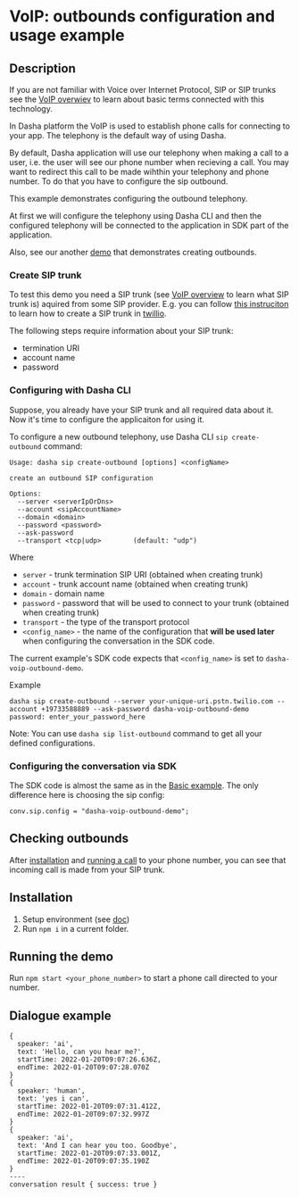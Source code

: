 # VoIP: outbounds configuration and usage example

## Description

If you are not familiar with Voice over Internet Protocol, SIP or SIP trunks see the [VoIP overwiev](../VoIP/README.md) to learn about basic terms connected with this technology.

In Dasha platform the VoIP is used to establish phone calls for connecting to your app.
The telephony is the default way of using Dasha.

By default, Dasha application will use our telephony when making a call to a user, i.e. the user will see our phone number when recieving a call.
You may want to redirect this call to be made wihthin your telephony and phone number.
To do that you have to configure the sip outbound.

This example demonstrates configuring the outbound telephony.

At first we will configure the telephony using Dasha CLI and then the configured telephony will be connected to the application in SDK part of the application.

Also, see our another [demo](https://github.com/dasha-samples/dasha-sip-test) that demonstrates creating outbounds.

### Create SIP trunk

To test this demo you need a SIP trunk (see [VoIP overview](../VoIP%20overview/README.md) to learn what SIP trunk is) aquired from some SIP provider.
E.g. you can follow [this instruciton](https://docs.dasha.ai/en-us/default/tutorials/sip-outbound-calls) to learn how to create a SIP trunk in [twillio](https://www.twilio.com/).

The following steps require information about your SIP trunk:
- termination URI
- account name
- password

### Configuring with Dasha CLI

Suppose, you already have your SIP trunk and all required data about it.
Now it's time to configure the applicaiton for using it.

To configure a new outbound telephony, use Dasha CLI `sip create-outbound` command:
```
Usage: dasha sip create-outbound [options] <configName>

create an outbound SIP configuration

Options:
  --server <serverIpOrDns>
  --account <sipAccountName>
  --domain <domain>
  --password <password>
  --ask-password
  --transport <tcp|udp>        (default: "udp")
```
Where
- `server` - trunk termination SIP URI (obtained when creating trunk)
- `account` - trunk account name (obtained when creating trunk)
- `domain` - domain name
- `password` - password that will be used to connect to your trunk (obtained when creating trunk)
- `transport` - the type of the transport protocol
- `<config_name>` - the name of the configuration that **will be used later** when configuring the conversation in the SDK code.

The current example's SDK code expects that `<config_name>` is set to `dasha-voip-outbound-demo`.

Example
```
dasha sip create-outbound --server your-unique-uri.pstn.twilio.com --account +19733588889 --ask-password dasha-voip-outbound-demo
password: enter_your_password_here
```

Note: You can use `dasha sip list-outbound` command to get all your defined configurations.

### Configuring the conversation via SDK

The SDK code is almost the same as in the [Basic example](../../Basic/index.js).
The only difference here is choosing the sip config:
```
conv.sip.config = "dasha-voip-outbound-demo";
```

## Checking outbounds

After [installation](#installation) and [running a call](#running-the-demo) to your phone number, you can see that incoming call is made from your SIP trunk.

## Installation

1. Setup environment (see [doc](https://docs.dasha.ai/en-us/default/setup-enviroment/))
1. Run `npm i` in a current folder.

## Running the demo

Run `npm start <your_phone_number>` to start a phone call directed to your number.

## Dialogue example

```
{
  speaker: 'ai',
  text: 'Hello, can you hear me?',
  startTime: 2022-01-20T09:07:26.636Z,
  endTime: 2022-01-20T09:07:28.070Z
}
{
  speaker: 'human',
  text: 'yes i can',
  startTime: 2022-01-20T09:07:31.412Z,
  endTime: 2022-01-20T09:07:32.997Z
}
{
  speaker: 'ai',
  text: 'And I can hear you too. Goodbye',
  startTime: 2022-01-20T09:07:33.001Z,
  endTime: 2022-01-20T09:07:35.190Z
}
----
conversation result { success: true }
```
